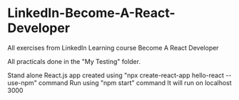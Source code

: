 # LinkedIn-Become-A-React-Developer
All exercises from LinkedIn Learning course Become A React Developer

All practicals done in the "My Testing" folder.

Stand alone React.js app created using "npx create-react-app hello-react --use-npm" command
 Run using "npm start" command
It will run on localhost 3000